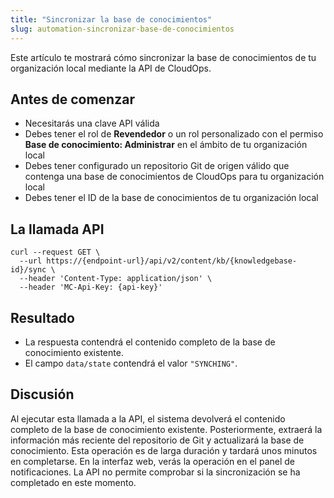 ```yaml
---
title: "Sincronizar la base de conocimientos"
slug: automation-sincronizar-base-de-conocimientos
---
```



Este artículo te mostrará cómo sincronizar la base de conocimientos de tu organización local mediante la API de CloudOps.

## Antes de comenzar

- Necesitarás una clave API válida
- Debes tener el rol de **Revendedor** o un rol personalizado con el permiso **Base de conocimiento: Administrar** en el ámbito de tu organización local
- Debes tener configurado un repositorio Git de origen válido que contenga una base de conocimientos de CloudOps para tu organización local
- Debes tener el ID de la base de conocimientos de tu organización local

## La llamada API

```
curl --request GET \
  --url https://{endpoint-url}/api/v2/content/kb/{knowledgebase-id}/sync \
  --header 'Content-Type: application/json' \
  --header 'MC-Api-Key: {api-key}'
```

## Resultado

- La respuesta contendrá el contenido completo de la base de conocimiento existente.
- El campo `data/state` contendrá el valor `"SYNCHING"`.

## Discusión

Al ejecutar esta llamada a la API, el sistema devolverá el contenido completo de la base de conocimiento existente. Posteriormente, extraerá la información más reciente del repositorio de Git y actualizará la base de conocimiento. Esta operación es de larga duración y tardará unos minutos en completarse. En la interfaz web, verás la operación en el panel de notificaciones. La API no permite comprobar si la sincronización se ha completado en este momento.
